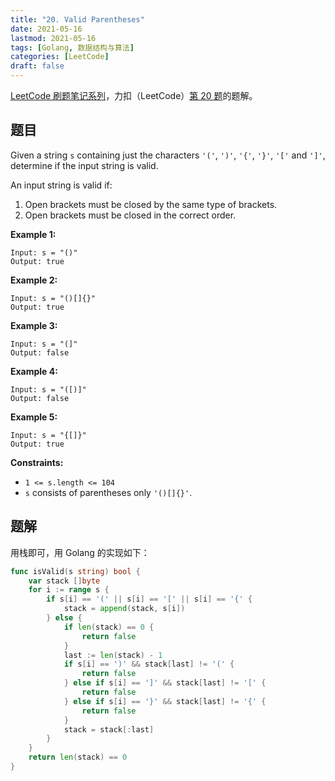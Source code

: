 ```yaml
---
title: "20. Valid Parentheses"
date: 2021-05-16
lastmod: 2021-05-16
tags: [Golang, 数据结构与算法]
categories: [LeetCode]
draft: false
---
```


[LeetCode 刷题笔记系列](/posts/leetcode/leetcode)，力扣（LeetCode）[第 20 题](https://leetcode-cn.com/problems/valid-parentheses)的题解。

<!--more-->

## 题目

Given a string `s` containing just the characters `'('`, `')'`, `'{'`, `'}'`, `'['` and `']'`, determine if the input string is valid.

An input string is valid if:

1. Open brackets must be closed by the same type of brackets.
2. Open brackets must be closed in the correct order.

**Example 1:**

```text
Input: s = "()"
Output: true
```

**Example 2:**

```text
Input: s = "()[]{}"
Output: true
```

**Example 3:**

```text
Input: s = "(]"
Output: false
```

**Example 4:**

```text
Input: s = "([)]"
Output: false
```

**Example 5:**

```text
Input: s = "{[]}"
Output: true
```

**Constraints:**

- `1 <= s.length <= 104`
- `s` consists of parentheses only `'()[]{}'`.

## 题解

用栈即可，用 Golang 的实现如下：

```go
func isValid(s string) bool {
    var stack []byte
    for i := range s {
        if s[i] == '(' || s[i] == '[' || s[i] == '{' {
            stack = append(stack, s[i])
        } else {
            if len(stack) == 0 {
                return false
            }
            last := len(stack) - 1
            if s[i] == ')' && stack[last] != '(' {
                return false
            } else if s[i] == ']' && stack[last] != '[' {
                return false
            } else if s[i] == '}' && stack[last] != '{' {
                return false
            }
            stack = stack[:last]
        }
    }
    return len(stack) == 0
}
```
